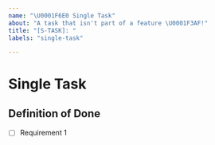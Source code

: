 ```yaml
---
name: "\U0001F6E0 Single Task"
about: "A task that isn't part of a feature \U0001F3AF!"
title: "[S-TASK]: "
labels: "single-task"

---
```


# Single Task
<!-- A clear description of the task -->

## Definition of Done
<!-- What is needed to complete the task -->
- [ ] Requirement 1
